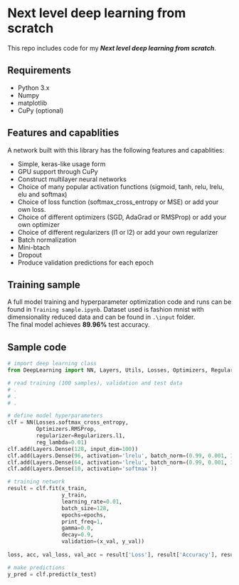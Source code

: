 # Next level deep learning from scratch
This repo includes code for my <b><i>Next level deep learning from scratch</b></i>.
## Requirements
- Python 3.x
- Numpy
- matplotlib
- CuPy (optional)
## Features and capablities
A network built with this library has the following features and capablities:
- Simple, keras-like usage form
- GPU support through CuPy
- Construct multilayer neural networks
- Choice of many popular activation functions (sigmoid, tanh, relu, lrelu, elu and softmax)
- Choice of loss function (softmax_cross_entropy or MSE) or add your own loss.
- Choice of different optimizers (SGD, AdaGrad or RMSProp) or add your own optimizer
- Choice of different regularizers (l1 or l2) or add your own regularizer
- Batch normalization
- Mini-btach
- Dropout
- Produce validation predictions for each epoch
## Training sample
A full model training and hyperparameter optimization code and runs can be found in `Training sample.ipynb`. Dataset used is fashion mnist with dimensionality reduced data and can be found in `.\input` folder.<br>
The final model achieves **89.96%** test accuracy.
## Sample code
```python
# import deep learning class
from DeepLearning import NN, Layers, Utils, Losses, Optimizers, Regularizers, Metrics

# read training (100 samples), validation and test data
# .
# .
# .

# define model hyperparameters
clf = NN(Losses.softmax_cross_entropy,
         Optimizers.RMSProp,
         regularizer=Regularizers.l1,
         reg_lambda=0.01)
clf.add(Layers.Dense(128, input_dim=100))
clf.add(Layers.Dense(96, activation='lrelu', batch_norm=(0.99, 0.001, 1e-5)))
clf.add(Layers.Dense(64, activation='lrelu', batch_norm=(0.99, 0.001, 1e-5)))
clf.add(Layers.Dense(10, activation='softmax'))

# training network
result = clf.fit(x_train,
                 y_train,
                 learning_rate=0.01,
                 batch_size=128,
                 epochs=epochs,
                 print_freq=1,
                 gamma=0.0,
                 decay=0.9,
                 validation=(x_val, y_val))
                 
loss, acc, val_loss, val_acc = result['Loss'], result['Accuracy'], result['Val Loss'], result['Val Accuracy']

# make predictions
y_pred = clf.predict(x_test)
```
